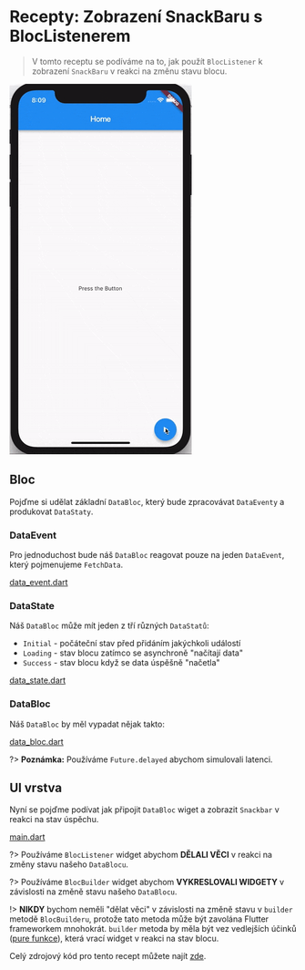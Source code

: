 # Recepty: Zobrazení SnackBaru s BlocListenerem

> V tomto receptu se podíváme na to, jak použít `BlocListener` k zobrazení `SnackBaru` v reakci na změnu stavu blocu.

![demo](../assets/gifs/recipes_flutter_snack_bar.gif)

## Bloc

Pojďme si udělat základní `DataBloc`, který bude zpracovávat `DataEventy` a produkovat `DataStaty`.

### DataEvent

Pro jednoduchost bude náš `DataBloc` reagovat pouze na jeden `DataEvent`, který pojmenujeme `FetchData`.

[data_event.dart](../_snippets/recipes_flutter_show_snack_bar/data_event.dart.md ':include')

### DataState

Náš `DataBloc` může mít jeden z tří různých `DataStatů`:

- `Initial` - počáteční stav před přidáním jakýchkoli událostí
- `Loading` - stav blocu zatímco se asynchroně "načítají data"
- `Success` - stav blocu když se data úspěšně "načetla"

[data_state.dart](../_snippets/recipes_flutter_show_snack_bar/data_state.dart.md ':include')

### DataBloc

Náš `DataBloc` by měl vypadat nějak takto:

[data_bloc.dart](../_snippets/recipes_flutter_show_snack_bar/data_bloc.dart.md ':include')

?> **Poznámka:** Používáme `Future.delayed` abychom simulovali latenci.

## UI vrstva

Nyní se pojďme podívat jak připojit `DataBloc` wiget a zobrazit `Snackbar` v reakci na stav úspěchu.

[main.dart](../_snippets/recipes_flutter_show_snack_bar/main.dart.md ':include')

?> Používáme `BlocListener` widget abychom **DĚLALI VĚCI** v reakci na změny stavu našeho `DataBlocu`.

?> Používáme `BlocBuilder` widget abychom **VYKRESLOVALI WIDGETY** v závislosti na změně stavu našeho `DataBlocu`.

!> **NIKDY** bychom neměli "dělat věci" v závislosti na změně stavu v `builder` metodě `BlocBuilderu`, protože tato metoda může být zavolána Flutter frameworkem mnohokrát. `builder` metoda by měla být vez vedlejších účinků ([pure funkce](https://en.wikipedia.org/wiki/Pure_function)), která vrací widget v reakci na stav blocu.

Celý zdrojový kód pro tento recept můžete najít [zde](https://gist.github.com/felangel/1e5b2c25b263ad1aa7bbed75d8c76c44).
